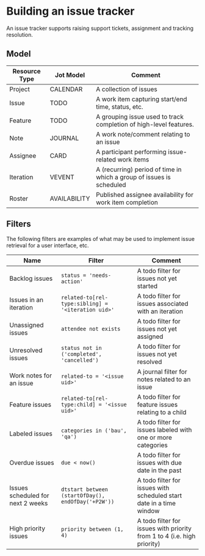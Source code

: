 # Building an issue tracker

An issue tracker supports raising support tickets, assignment and tracking resolution.

## Model

| Resource Type | Jot Model    | Comment                                                              |
|---------------|--------------|----------------------------------------------------------------------|
| Project       | CALENDAR     | A collection of issues                                               |
| Issue         | TODO         | A work item capturing start/end time, status, etc.                   |
| Feature       | TODO         | A grouping issue used to track completion of high-level features.    |
| Note          | JOURNAL      | A work note/comment relating to an issue                             |
| Assignee      | CARD         | A participant performing issue-related work items                    |
| Iteration     | VEVENT       | A (recurring) period of time in which a group of issues is scheduled |
| Roster        | AVAILABILITY | Published assignee availability for work item completion             |

## Filters

The following filters are examples of what may be used to implement issue retrieval for a user interface, etc.

| Name                              | Filter                                             | Comment                                                                 |
|-----------------------------------|----------------------------------------------------|-------------------------------------------------------------------------|
| Backlog issues                    | `status = 'needs-action'`                          | A todo filter for issues not yet started                                |
| Issues in an iteration            | `related-to[rel-type:sibling] = '<iteration uid>'` | A todo filter for issues associated with an iteration                   |
| Unassigned issues                 | `attendee not exists`                              | A todo filter for issues not yet assigned                               |
| Unresolved issues                 | `status not in ('completed', 'cancelled')`         | A todo filter for issues not yet resolved                               |
| Work notes for an issue           | `related-to = '<issue uid>'`                       | A journal filter for notes related to an issue                          |
| Feature issues                    | `related-to[rel-type:child] = '<issue uid>'`       | A todo filter for feature issues relating to a child                    |
| Labeled issues                    | `categories in ('bau', 'qa')`                      | A todo filter for issues labeled with one or more categories            |
| Overdue issues                    | `due < now()`                                      | A todo filter for issues with due date in the past                      |
| Issues scheduled for next 2 weeks | `dtstart between (startOfDay(), endOfDay('+P2W'))` | A todo filter for issues with scheduled start date in a time window     |
| High priority issues              | `priority between (1, 4)`                          | A todo filter for issues with priority from 1 to 4 (i.e. high priority) |
